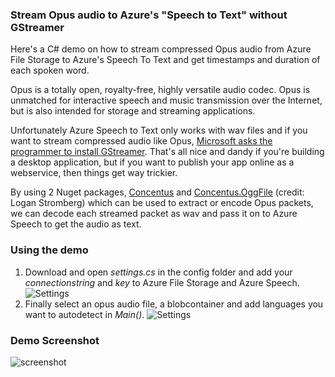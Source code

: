 ### Stream Opus audio to Azure's "Speech to Text" without GStreamer

Here's a C# demo on how to stream compressed Opus audio from Azure File Storage to Azure's Speech To Text and get timestamps and duration of each spoken word.

Opus is a totally open, royalty-free, highly versatile audio codec. Opus is unmatched for interactive speech and music transmission over the Internet, but is also intended for storage and streaming applications.

Unfortunately Azure Speech to Text only works with wav files and if you want to stream compressed audio like Opus, [Microsoft asks the programmer to install GStreamer](https://docs.microsoft.com/en-us/azure/cognitive-services/speech-service/how-to-use-codec-compressed-audio-input-streams?tabs=debian&pivots=programming-language-csharp). That's all nice and dandy if you're building a desktop application, but if you want to publish your app online as a webservice, then things get way trickier. 

By using 2 Nuget packages, [Concentus](https://www.nuget.org/packages/Concentus/) and [Concentus.OggFile](https://www.nuget.org/packages/Concentus.OggFile/) (credit: Logan Stromberg) which can be used to extract or encode Opus packets, we can decode each streamed packet as wav and pass it on to Azure Speech to get the audio as text.

### Using the demo

1. Download and open *settings.cs* in the config folder and add your *connectionstring* and *key* to Azure File Storage and Azure Speech. ![Settings](https://nswardh.com/github/opusstream/settings.jpg)
4. Finally select an opus audio file, a blobcontainer and add languages you want to autodetect in *Main()*. ![Settings](https://nswardh.com/github/opusstream/blobcontainer.jpg)

### Demo Screenshot

![screenshot](https://nswardh.com/github/opusstream/screenshot.jpg)
